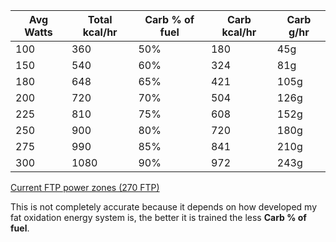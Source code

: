 
| Avg Watts | Total kcal/hr | Carb % of fuel | Carb kcal/hr | Carb g/hr |
| --------- | ------------- | -------------- | ------------ | --------- |
| 100       | 360           | 50%            | 180          | 45g       |
| 150       | 540           | 60%            | 324          | 81g       |
| 180       | 648           | 65%            | 421          | 105g      |
| 200       | 720           | 70%            | 504          | 126g      |
| 225       | 810           | 75%            | 608          | 152g      |
| 250       | 900           | 80%            | 720          | 180g      |
| 275       | 990           | 85%            | 841          | 210g      |
| 300       | 1080          | 90%            | 972          | 243g      |
[Current FTP power zones (270 FTP)](Current%20FTP%20power%20zones%20(270%20FTP).md)

This is not completely accurate because it depends on how developed my fat oxidation energy system is, the better it is trained the less **Carb % of fuel**.